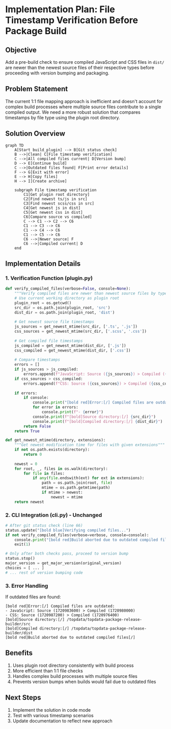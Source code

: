 # Implementation Plan: File Timestamp Verification Before Package Build

## Objective
Add a pre-build check to ensure compiled JavaScript and CSS files in `dist/` are newer than the newest source files of their respective types before proceeding with version bumping and packaging.

## Problem Statement
The current 1:1 file mapping approach is inefficient and doesn't account for complex build processes where multiple source files contribute to a single compiled output. We need a more robust solution that compares timestamps by file type using the plugin root directory.

## Solution Overview
```mermaid
graph TD
    A[Start build_plugin] --> B[Git status check]
    B -->|Clean| C[File timestamp verification]
    C -->|All compiled files current| D[Version bump]
    D --> E[Continue build]
    C -->|Outdated files found| F[Print error details]
    F --> G[Exit with error]
    E --> H[Copy files]
    H --> I[Create archive]
    
    subgraph File timestamp verification
        C1[Get plugin root directory]
        C2[Find newest ts/js in src]
        C3[Find newest scss/css in src]
        C4[Get newest js in dist]
        C5[Get newest css in dist]
        C6[Compare source vs compiled]
        C --> C1 --> C2 --> C6
        C1 --> C3 --> C6
        C1 --> C4 --> C6
        C1 --> C5 --> C6
        C6 -->|Newer source| F
        C6 -->|Compiled current| D
    end
```

## Implementation Details

### 1. Verification Function (plugin.py)
```python
def verify_compiled_files(verbose=False, console=None):
    """Verify compiled files are newer than newest source files by type"""
    # Use current working directory as plugin root
    plugin_root = os.getcwd()
    src_dir = os.path.join(plugin_root, 'src')
    dist_dir = os.path.join(plugin_root, 'dist')
    
    # Get newest source file timestamps
    js_sources = get_newest_mtime(src_dir, ['.ts', '.js'])
    css_sources = get_newest_mtime(src_dir, ['.scss', '.css'])
    
    # Get compiled file timestamps
    js_compiled = get_newest_mtime(dist_dir, ['.js'])
    css_compiled = get_newest_mtime(dist_dir, ['.css'])
    
    # Compare timestamps
    errors = []
    if js_sources > js_compiled:
        errors.append(f"JavaScript: Source ({js_sources}) > Compiled ({js_compiled})")
    if css_sources > css_compiled:
        errors.append(f"CSS: Source ({css_sources}) > Compiled ({css_compiled})")
    
    if errors:
        if console:
            console.print("[bold red]Error:[/] Compiled files are outdated:")
            for error in errors:
                console.print(f"- {error}")
            console.print(f"[bold]Source directory:[/] {src_dir}")
            console.print(f"[bold]Compiled directory:[/] {dist_dir}")
        return False
    return True

def get_newest_mtime(directory, extensions):
    """Get newest modification time for files with given extensions"""
    if not os.path.exists(directory):
        return 0
        
    newest = 0
    for root, _, files in os.walk(directory):
        for file in files:
            if any(file.endswith(ext) for ext in extensions):
                path = os.path.join(root, file)
                mtime = os.path.getmtime(path)
                if mtime > newest:
                    newest = mtime
    return newest
```

### 2. CLI Integration (cli.py) - Unchanged
```python
# After git status check (line 66)
status.update("[bold blue]Verifying compiled files...")
if not verify_compiled_files(verbose=verbose, console=console):
    console.print("[bold red]Build aborted due to outdated compiled files[/]")
    exit(1)

# Only after both checks pass, proceed to version bump
status.stop()
major_version = get_major_version(original_version)
choices = [ ... ]
# ... rest of version bumping code
```

### 3. Error Handling
If outdated files are found:
```
[bold red]Error:[/] Compiled files are outdated:
- JavaScript: Source (1720983600) > Compiled (1720980000)
- CSS: Source (1720987200) > Compiled (1720976400)
[bold]Source directory:[/] /topdata/topdata-package-release-builder/src
[bold]Compiled directory:[/] /topdata/topdata-package-release-builder/dist
[bold red]Build aborted due to outdated compiled files[/]
```

## Benefits
1. Uses plugin root directory consistently with build process
2. More efficient than 1:1 file checks
3. Handles complex build processes with multiple source files
4. Prevents version bumps when builds would fail due to outdated files

## Next Steps
1. Implement the solution in code mode
2. Test with various timestamp scenarios
3. Update documentation to reflect new approach